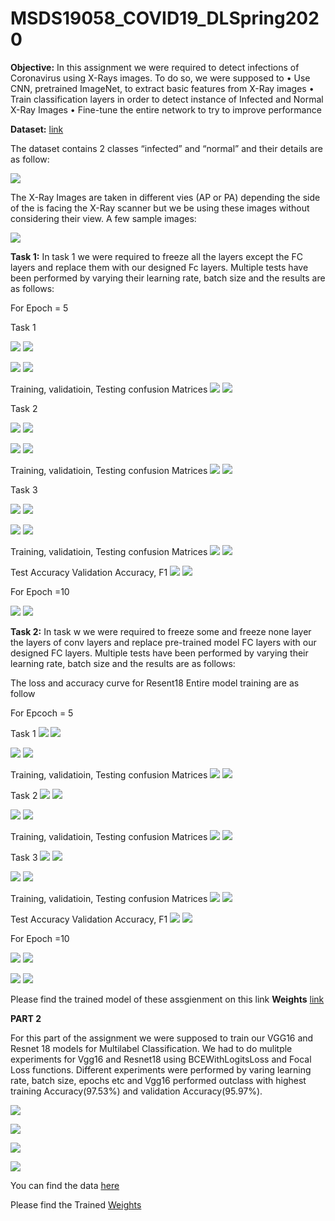 # MSDS19058_COVID19_DLSpring2020

__Objective:__
In this assignment we were required to detect infections of Coronavirus using X-Rays images. To do so, we were supposed to
•	Use CNN, pretrained ImageNet, to extract basic features from X-Ray images
•	Train classification layers in order to detect instance of Infected and Normal X-Ray Images
•	Fine-tune the entire network to try to improve performance

__Dataset:__ [link](https://drive.google.com/drive/u/0/folders/1-FzZhQO9oHIT9SNOWYoKsuz7fe447vtR)

The dataset contains 2 classes “infected” and “normal” and their details are as follow:



![](Images/Dataset_details.PNG)

The X-Ray Images are taken in different vies (AP or PA) depending the side of the is facing the X-Ray scanner but we be using these images without considering their view. A few sample images:

![](Images/Xray_image.PNG)


__Task 1:__
In task 1 we were required to freeze all the layers except the FC layers and replace them with our designed Fc layers. Multiple tests have been performed by varying their learning rate, batch size and the results are as follows:

For Epoch = 5

Task 1

![](Images/t1_v_t1_l.png)
![](Images/t1_v_t1_v.png)


![](Images/t1_r_t1_l.png)
![](Images/t1_r_t1_v.png)

Training, validatioin, Testing confusion Matrices
![](Images/t1_t1_v_c.PNG)
![](Images/t1_t1_r_c.PNG)

Task 2

![](Images/t1_v_t2_l.png)
![](Images/t1_v_t2_v.png)


![](Images/t1_r_t2_l.png)
![](Images/t1_r_t2_v.png)

Training, validatioin, Testing confusion Matrices
![](Images/t1_t2_v_c.PNG)
![](Images/t1_t2_r_c.PNG)

Task 3


![](Images/t1_v_t3_l.png)
![](Images/t1_v_t3_v.png)


![](Images/t1_r_t3_l.png)
![](Images/t1_r_t3_v.png)

Training, validatioin, Testing confusion Matrices
![](Images/t1_t3_v_c.PNG)
![](Images/t1_t3_r_c.PNG)

Test Accuracy Validation Accuracy, F1
![](Images/t1_v_chart.PNG)
![](Images/t1_r_chart.PNG)


For Epoch =10

![](Images/task%201-%20VGG16.PNG)
![](Images/task%201-%20resnet18.PNG)






__Task 2:__
In task w we were required to freeze some and freeze none layer the layers of conv layers and replace pre-trained model FC layers with our designed FC layers. Multiple tests have been performed by varying their learning rate, batch size and the results are as follows:


The loss and accuracy curve for Resent18 Entire model training are as follow

For Epcoch = 5

Task 1
![](Images/t2_v_t1_l.png)
![](Images/t2_v_t1_v.png)

![](Images/t2_r_t1_l.png)
![](Images/t2_r_t1_v.png)

Training, validatioin, Testing confusion Matrices
![](Images/t2_t1_v_c.PNG)
![](Images/t2_t1_r_c.PNG)


Task 2
![](Images/t2_v_t2_l.png)
![](Images/t2_v_t2_v.png)

![](Images/t2_r_t2_l.png)
![](Images/t2_r_t2_v.png)

Training, validatioin, Testing confusion Matrices
![](Images/t2_t2_v_c.PNG)
![](Images/t2_t2_r_c.PNG)


Task 3
![](Images/t2_v_t3_l.png)
![](Images/t2_v_t3_v.png)

![](Images/t2_r_t3_l.png)
![](Images/t2_r_t3_v.png)

Training, validatioin, Testing confusion Matrices
![](Images/t2_t3_v_c.PNG)
![](Images/t2_t3_r_c.PNG)



Test Accuracy Validation Accuracy, F1
![](Images/t2_v_chart.PNG)
![](Images/task2_resnet18_chart_e5.PNG)


For Epoch =10


![](Images/task%202-%20vgg16.PNG)
![](Images/task%202%20-%20resnet18.PNG)

![](Images/task2_rest18_entire_loss.png) 
![](Images/task2_rest_entire_accuracy.png) 


Please find the trained model of these assgienment on this link __Weights__ [link](https://drive.google.com/drive/folders/1bm45h4AL1S0H5-w_cLYkVQ8YPoWYD1VO?usp=sharing)







__PART 2__

For this part of the assignment we were supposed to train our VGG16 and Resnet 18 models for Multilabel Classification. We had to do mulitple experiments for Vgg16 and Resnet18 using BCEWithLogitsLoss and Focal Loss functions. Different experiments were performed by varing learning rate, batch size, epochs etc and Vgg16 performed outclass with highest training Accuracy(97.53%) and validation Accuracy(95.97%).


![](Images/b_v_t3_training_confusion.PNG)

![](Images/b_v_t3_validation_matrix.PNG)

![](Images/b_v_t3_loss.png)

![](Images/b_v_t3_accuracy.png)


You can find the data [here](https://drive.google.com/file/d/1eytbwaLQBv12psV8I-aMkIli9N3bf8nO/view?usp=sharing)


Please find the Trained [Weights](https://drive.google.com/drive/folders/1uqHNmW48Pu7MbM7Yg2xsddOjy_I6ZT66?usp=sharing)
